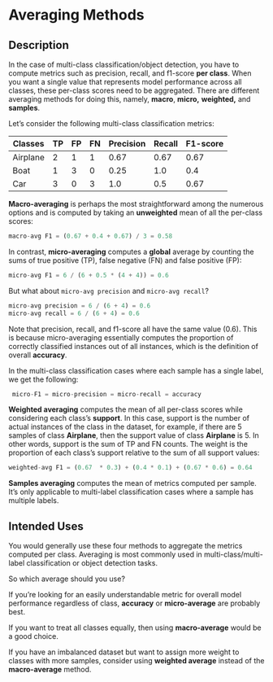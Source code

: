 # Averaging Methods

## Description

In the case of multi-class classification/object detection, you have to compute metrics such as precision, recall, and f1-score **per class**. When you want a single value that represents model performance across all classes, these per-class scores need to be aggregated. There are different averaging methods for doing this, namely, **macro**, **micro,** **weighted,** and **samples**.

Let’s consider the following multi-class classification metrics:

| Classes | TP | FP | FN | Precision | Recall | F1-score |
| --- | --- | --- | --- | --- | --- | --- |
| Airplane | 2 | 1 | 1 | 0.67 | 0.67 | 0.67 |
| Boat | 1 | 3 | 0 | 0.25 | 1.0 | 0.4 |
| Car | 3 | 0 | 3 | 1.0 | 0.5 | 0.67 |

**Macro-averaging** is perhaps the most straightforward among the numerous options and is computed by taking an **unweighted** mean of all the per-class scores:

```python
macro-avg F1 = (0.67 + 0.4 + 0.67) / 3 = 0.58
```

In contrast, **micro-averaging** computes a **global** average by counting the sums of true positive (TP), false negative (FN) and false positive (FP):

```python
micro-avg F1 = 6 / (6 + 0.5 * (4 + 4)) = 0.6
```

But what about `micro-avg precision` and `micro-avg recall`?

```python
micro-avg precision = 6 / (6 + 4) = 0.6
micro-avg recall = 6 / (6 + 4) = 0.6
```

Note that precision, recall, and f1-score all have the same value (0.6). This is because micro-averaging essentially computes the proportion of correctly classified instances out of all instances, which is the definition of overall **accuracy**. 

In the multi-class classification cases where each sample has a single label, we get the following:

```python
 micro-F1 = micro-precision = micro-recall = accuracy
```

**Weighted averaging** computes the mean of all per-class scores while considering each class’s **support**. In this case, support is the number of actual instances of the class in the dataset, for example, if there are 5 samples of class **Airplane**, then the support value of class **Airplane** is 5. In other words, support is the sum of TP and FN counts. The weight is the proportion of each class’s support relative to the sum of all support values:

```python
weighted-avg F1 = (0.67  * 0.3) + (0.4 * 0.1) + (0.67 * 0.6) = 0.64
```

**Samples averaging** computes the mean of metrics computed per sample. It’s only applicable to multi-label classification cases where a sample has multiple labels. 

## Intended Uses

You would generally use these four methods to aggregate the metrics computed per class. Averaging is most commonly used in multi-class/multi-label classification or object detection tasks.

So which average should you use? 

If you’re looking for an easily understandable metric for overall model performance regardless of class, **accuracy** or **micro-average** are probably best.

If you want to treat all classes equally, then using **macro-average** would be a good choice. 

If you have an imbalanced dataset but want to assign more weight to classes with more samples, consider using **weighted average** instead of the **macro-average** method.